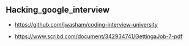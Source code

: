 ## Hacking_google_interview

 -  https://github.com/jwasham/coding-interview-university

 -  https://www.scribd.com/document/342934741/GettingaJob-7-pdf
